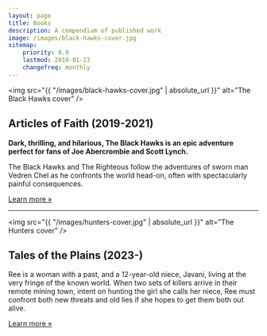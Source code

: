 ```yaml
---
layout: page
title: Books
description: A compendium of published work
image: /images/black-hawks-cover.jpg
sitemap:
    priority: 0.9
    lastmod: 2019-01-23
    changefreq: monthly
---
```

<span class="image left book"><img src="{{ "/images/black-hawks-cover.jpg" | absolute_url }}" alt="The Black Hawks cover" /></span>

## Articles of Faith (2019-2021)

__Dark, thrilling, and hilarious, The Black Hawks is an epic adventure perfect for fans of Joe Abercrombie and Scott Lynch.__

The Black Hawks and The Righteous follow the adventures of sworn man Vedren Chel as he confronts the world head-on, often with spectacularly painful consequences.

[Learn more &raquo;](articles-of-faith)

----

<span class="image right book"><img src="{{ "/images/hunters-cover.jpg" | absolute_url }}" alt="The Hunters cover" /></span>

## Tales of the Plains (2023-)

Ree is a woman with a past, and a 12-year-old niece, Javani, living at the very fringe of the known world. When two sets of killers arrive in their remote mining town, intent on hunting the girl she calls her niece, Ree must confront both new threats and old lies if she hopes to get them both out alive.

[Learn more &raquo;](tales-of-the-plains)